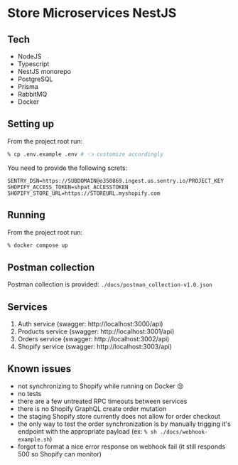 # Store Microservices NestJS

## Tech
- NodeJS
- Typescript
- NestJS monorepo
- PostgreSQL
- Prisma
- RabbitMQ
- Docker

## Setting up
From the project root run:
```bash
% cp .env.example .env # 👈 customize accordingly
```

You need to provide the following screts:
```dotenv
SENTRY_DSN=https://SUBDOMAIN@o350869.ingest.us.sentry.io/PROJECT_KEY
SHOPIFY_ACCESS_TOKEN=shpat_ACCESSTOKEN
SHOPIFY_STORE_URL=https://STOREURL.myshopify.com
```

## Running
From the project root run:
```bash
% docker compose up
```

## Postman collection
Postman collection is provided: `./docs/postman_collection-v1.0.json`

## Services

1. Auth service (swagger: http://localhost:3000/api)
2. Products service (swagger: http://localhost:3001/api)
3. Orders service (swagger: http://localhost:3002/api)
4. Shopify service (swagger: http://localhost:3003/api)


## Known issues
 - not synchronizing to Shopify while running on Docker 😢
 - no tests
 - there are a few untreated RPC timeouts between services
 - there is no Shopify GraphQL create order mutation
 - the staging Shopify store currently does not allow for order checkout
 - the only way to test the order synchronization is by manually trigging it's endpoint with the appropriate payload (ex: `% sh ./docs/webhook-example.sh`)
 - forgot to format a nice error response on webhook fail (it still responds 500 so Shopify can monitor)